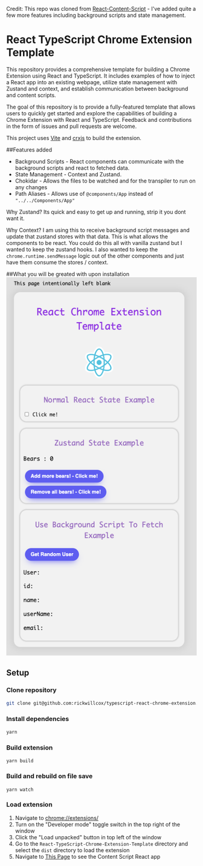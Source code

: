 Credit: This repo was cloned from [React-Content-Script](https://github.com/yosevu/react-content-script) - I've added quite a few more features including background scripts and state management.

# React TypeScript Chrome Extension Template

This repository provides a comprehensive template for building a Chrome Extension using React and TypeScript. It includes examples of how to inject a React app into an existing webpage, utilize state management with Zustand and context, and establish communication between background and content scripts.

The goal of this repository is to provide a fully-featured template that allows users to quickly get started and explore the capabilities of building a Chrome Extension with React and TypeScript. Feedback and contributions in the form of issues and pull requests are welcome.

This project uses [Vite](https://vitejs.dev/) and [crxjs](https://crxjs.dev/vite-plugin) to build the extension.

##Features added

- Background Scripts - React components can communicate with the background scripts and react to fetched data.
- State Management - Context and Zustand.
- Chokidar - Allows the files to be watched and for the transpiler to run on any changes
- Path Aliases - Allows use of `@components/App` instead of `"../../Components/App"`

Why Zustand? Its quick and easy to get up and running, strip it you dont want it.

Why Context? I am using this to receive background script messages and update that zustand stores with that data. This is what allows the components to be react. You could do this all with vanilla zustand but I wanted to keep the zustand hooks. I also wanted to keep the `chrome.runtime.sendMessage` logic out of the other components and just have them consume the stores / context.

##What you will be greated with upon installation
![Example Page](example-page.png)

## Setup

### Clone repository

```sh
git clone git@github.com:rickwillcox/typescript-react-chrome-extension.git
```

### Install dependencies

```sh
yarn
```

### Build extension

```
yarn build
```

### Build and rebuild on file save

```
yarn watch
```

### Load extension

1. Navigate to [chrome://extensions/](chrome://extensions/)
1. Turn on the "Developer mode" toggle switch in the top right of the window
1. Click the "Load unpacked" button in top left of the window
1. Go to the `React-TypeScript-Chrome-Extension-Template` directory and select the `dist` directory to load the extension
1. Navigate to [This Page](https://this-page-intentionally-left-blank.org/) to see the Content Script React app
